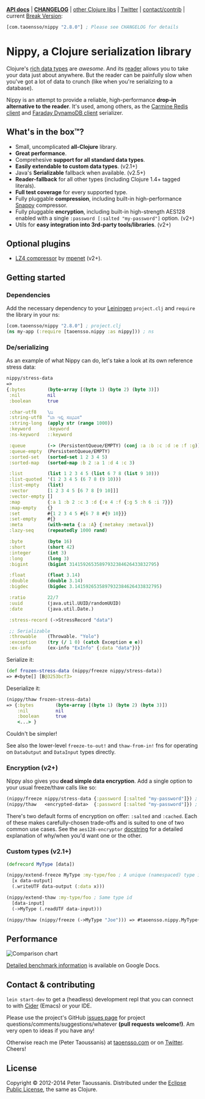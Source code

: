**[API docs][]** | **[CHANGELOG][]** | [other Clojure libs][] | [Twitter][] | [contact/contrib](#contact--contributing) | current [Break Version][]:

```clojure
[com.taoensso/nippy "2.8.0"] ; Please see CHANGELOG for details
```

# Nippy, a Clojure serialization library

Clojure's [rich data types](http://clojure.org/datatypes) are *awesome*. And its [reader](http://clojure.org/reader) allows you to take your data just about anywhere. But the reader can be painfully slow when you've got a lot of data to crunch (like when you're serializing to a database).

Nippy is an attempt to provide a reliable, high-performance **drop-in alternative to the reader**. It's used, among others, as the [Carmine Redis client](https://github.com/ptaoussanis/carmine) and [Faraday DynamoDB client](https://github.com/ptaoussanis/faraday) serializer.

## What's in the box™?
  * Small, uncomplicated **all-Clojure** library.
  * **Great performance**.
  * Comprehesive **support for all standard data types**.
  * **Easily extendable to custom data types**. (v2.1+)
  * Java's **Serializable** fallback when available. (v2.5+)
  * **Reader-fallback** for all other types (including Clojure 1.4+ tagged literals).
  * **Full test coverage** for every supported type.
  * Fully pluggable **compression**, including built-in high-performance [Snappy](http://code.google.com/p/snappy/) compressor.
  * Fully pluggable **encryption**, including built-in high-strength AES128 enabled with a single `:password [:salted "my-password"]` option. (v2+)
  * Utils for **easy integration into 3rd-party tools/libraries**. (v2+)

## Optional plugins
  * [LZ4 compressor](https://github.com/mpenet/nippy-lz4) by [mpenet](https://github.com/mpenet) (v2+).

## Getting started

### Dependencies

Add the necessary dependency to your [Leiningen][] `project.clj` and `require` the library in your ns:

```clojure
[com.taoensso/nippy "2.8.0"] ; project.clj
(ns my-app (:require [taoensso.nippy :as nippy])) ; ns
```

### De/serializing

As an example of what Nippy can do, let's take a look at its own reference stress data:

```clojure
nippy/stress-data
=>
{:bytes        (byte-array [(byte 1) (byte 2) (byte 3)])
 :nil          nil
 :boolean      true

 :char-utf8    \ಬ
 :string-utf8  "ಬಾ ಇಲ್ಲಿ ಸಂಭವಿಸ"
 :string-long  (apply str (range 1000))
 :keyword      :keyword
 :ns-keyword   ::keyword

 :queue        (-> (PersistentQueue/EMPTY) (conj :a :b :c :d :e :f :g))
 :queue-empty  (PersistentQueue/EMPTY)
 :sorted-set   (sorted-set 1 2 3 4 5)
 :sorted-map   (sorted-map :b 2 :a 1 :d 4 :c 3)

 :list         (list 1 2 3 4 5 (list 6 7 8 (list 9 10)))
 :list-quoted  '(1 2 3 4 5 (6 7 8 (9 10)))
 :list-empty   (list)
 :vector       [1 2 3 4 5 [6 7 8 [9 10]]]
 :vector-empty []
 :map          {:a 1 :b 2 :c 3 :d {:e 4 :f {:g 5 :h 6 :i 7}}}
 :map-empty    {}
 :set          #{1 2 3 4 5 #{6 7 8 #{9 10}}}
 :set-empty    #{}
 :meta         (with-meta {:a :A} {:metakey :metaval})
 :lazy-seq     (repeatedly 1000 rand)

 :byte         (byte 16)
 :short        (short 42)
 :integer      (int 3)
 :long         (long 3)
 :bigint       (bigint 31415926535897932384626433832795)

 :float        (float 3.14)
 :double       (double 3.14)
 :bigdec       (bigdec 3.1415926535897932384626433832795)

 :ratio        22/7
 :uuid         (java.util.UUID/randomUUID)
 :date         (java.util.Date.)

 :stress-record (->StressRecord "data")

 ;; Serializable
 :throwable    (Throwable. "Yolo")
 :exception    (try (/ 1 0) (catch Exception e e))
 :ex-info      (ex-info "ExInfo" {:data "data"})}
```

Serialize it:

```clojure
(def frozen-stress-data (nippy/freeze nippy/stress-data))
=> #<byte[] [B@3253bcf3>
```

Deserialize it:

```clojure
(nippy/thaw frozen-stress-data)
=> {:bytes        (byte-array [(byte 1) (byte 2) (byte 3)])
    :nil          nil
    :boolean      true
    <...> }
```

Couldn't be simpler!

See also the lower-level `freeze-to-out!` and `thaw-from-in!` fns for operating on `DataOutput` and `DataInput` types directly. 

### Encryption (v2+)

Nippy also gives you **dead simple data encryption**. Add a single option to your usual freeze/thaw calls like so:

```clojure
(nippy/freeze nippy/stress-data {:password [:salted "my-password"]}) ; Encrypt
(nippy/thaw   <encrypted-data>  {:password [:salted "my-password"]}) ; Decrypt
```

There's two default forms of encryption on offer: `:salted` and `:cached`. Each of these makes carefully-chosen trade-offs and is suited to one of two common use cases. See the `aes128-encryptor` [docstring](http://ptaoussanis.github.io/nippy/taoensso.nippy.encryption.html) for a detailed explanation of why/when you'd want one or the other.

### Custom types (v2.1+)

```clojure
(defrecord MyType [data])

(nippy/extend-freeze MyType :my-type/foo ; A unique (namespaced) type identifier
  [x data-output]
  (.writeUTF data-output (:data x)))

(nippy/extend-thaw :my-type/foo ; Same type id
  [data-input]
  (->MyType (.readUTF data-input)))

(nippy/thaw (nippy/freeze (->MyType "Joe"))) => #taoensso.nippy.MyType{:data "Joe"}
```

## Performance

![Comparison chart](https://github.com/ptaoussanis/nippy/raw/master/benchmarks.png)

[Detailed benchmark information](https://docs.google.com/spreadsheet/ccc?key=0AuSXb68FH4uhdE5kTTlocGZKSXppWG9sRzA5Y2pMVkE&pli=1#gid=0) is available on Google Docs.

## Contact & contributing

`lein start-dev` to get a (headless) development repl that you can connect to with [Cider][] (Emacs) or your IDE.

Please use the project's GitHub [issues page][] for project questions/comments/suggestions/whatever **(pull requests welcome!)**. Am very open to ideas if you have any!

Otherwise reach me (Peter Taoussanis) at [taoensso.com][] or on [Twitter][]. Cheers!

## License

Copyright &copy; 2012-2014 Peter Taoussanis. Distributed under the [Eclipse Public License][], the same as Clojure.


[API docs]: http://ptaoussanis.github.io/nippy/
[CHANGELOG]: https://github.com/ptaoussanis/nippy/releases
[other Clojure libs]: https://www.taoensso.com/clojure
[taoensso.com]: https://www.taoensso.com
[Twitter]: https://twitter.com/ptaoussanis
[issues page]: https://github.com/ptaoussanis/nippy/issues
[commit history]: https://github.com/ptaoussanis/nippy/commits/master
[Break Version]: https://github.com/ptaoussanis/encore/blob/master/BREAK-VERSIONING.md
[Leiningen]: http://leiningen.org/
[Cider]: https://github.com/clojure-emacs/cider
[CDS]: http://clojure-doc.org/
[ClojureWerkz]: http://clojurewerkz.org/
[Eclipse Public License]: https://raw2.github.com/ptaoussanis/nippy/master/LICENSE